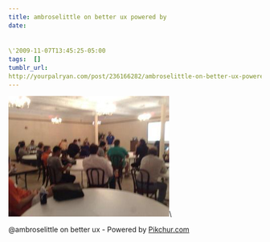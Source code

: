 ```yaml
---
title: ambroselittle on better ux powered by
date:


\'2009-11-07T13:45:25-05:00 
tags:  [] 
tumblr_url:
http://yourpalryan.com/post/236166282/ambroselittle-on-better-ux-powered-by
---
```

![](/assets/images/tumblr/tumblr_ksr5foiLee1qz77obo1_400.jpg)\

\@ambroselittle on better ux - Powered by
[Pikchur.com](http://Pikchur.com)
